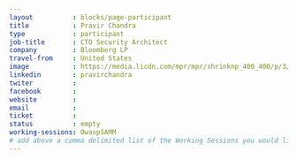 ```yaml
---
layout          : blocks/page-participant
title           : Pravir Chandra
type            : participant
job-title       : CTO Security Architect
company         : Bloomberg LP
travel-from     : United States
image           : https://media.licdn.com/mpr/mpr/shrinknp_400_400/p/3/005/03b/044/2f12eb5.jpg
linkedin        : pravirchandra
twiter          :
facebook        :
website         :
email           :
ticket          :
status          : empty
working-sessions: OwaspSAMM
# add above a comma delimited list of the Working Sessions you would like to attend (use the session's title)
---
```


<!-- put more details about participant here -->

